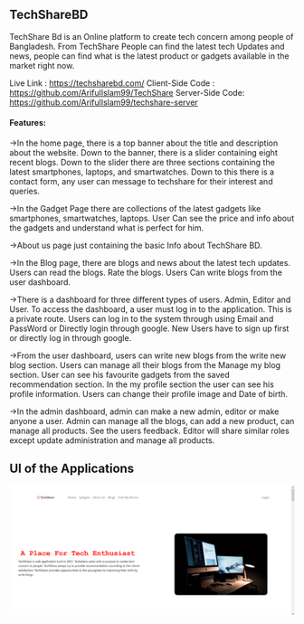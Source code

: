 ## TechShareBD 

TechShare Bd is an Online platform to create tech concern among people of Bangladesh. From TechShare People can find the latest tech Updates and news, people can find what is the latest product or gadgets available in the market right now. 

Live Link : https://techsharebd.com/ 
Client-Side Code : https://github.com/ArifulIslam99/TechShare
Server-Side Code: https://github.com/ArifulIslam99/techshare-server 


#### Features: 

->In the home page, there is a top banner about the title and description about the website. Down to the banner, there is a slider containing eight recent blogs. Down to the slider there are three sections containing the latest smartphones, laptops, and smartwatches. Down to this there is a contact form, any user can message to techshare for their interest and queries. 



->In the Gadget Page there are collections of the latest gadgets like smartphones, smartwatches, laptops. User Can see the price and info about the gadgets and understand what is perfect for him. 



->About us page just containing the basic Info about TechShare BD. 


->In the Blog page, there are blogs and news about the latest tech updates. Users can read the blogs. Rate the blogs. Users Can write blogs from the user dashboard. 


->There is a dashboard for three different types of users. Admin, Editor and User. To access the dashboard, a user must log in to the application. This is a private route. Users can log in to the system through using Email and PassWord or Directly login through google. New Users have to sign up first or directly log in through google. 


->From the user dashboard, users can write new blogs from the write new blog section. Users can manage all their blogs from the Manage my blog section. User can see his favourite gadgets from the saved recommendation section. In the my profile section the user can see his profile information. Users can change their profile image and Date of birth. 


->In the admin dashboard, admin can make a new admin, editor or make anyone a user. Admin can manage all the blogs, can add a new product, can manage all products. See the users feedback.  Editor will share similar roles except update administration and manage all products. 


## UI of the Applications
![alt text](/src/images/UIIMAGE/Picture1.png) 
